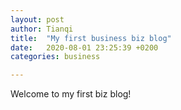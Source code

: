 ```yaml
---
layout: post
author: Tianqi
title:  "My first business biz blog"
date:   2020-08-01 23:25:39 +0200
categories: business

---
```

Welcome to my first biz blog!